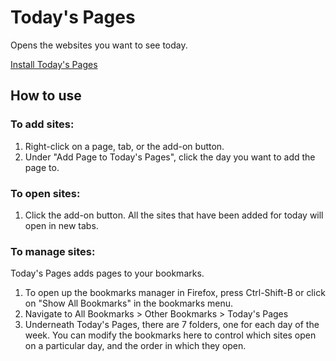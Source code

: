 # Today's Pages

Opens the websites you want to see today.

[Install Today's Pages](https://addons.mozilla.org/en-US/firefox/addon/todays-pages/)

## How to use

### To add sites:
1. Right-click on a page, tab, or the add-on button.
1. Under "Add Page to Today's Pages", click the day you want to add the page to.

### To open sites:
1. Click the add-on button. All the sites that have been added for today will open in new tabs.

### To manage sites:

Today's Pages adds pages to your bookmarks.
1. To open up the bookmarks manager in Firefox, press Ctrl-Shift-B or click on "Show All Bookmarks" in the bookmarks menu.
1. Navigate to All Bookmarks > Other Bookmarks > Today's Pages
1. Underneath Today's Pages, there are 7 folders, one for each day of the week. You can modify the bookmarks here to control which sites open on a particular day, and the order in which they open.
